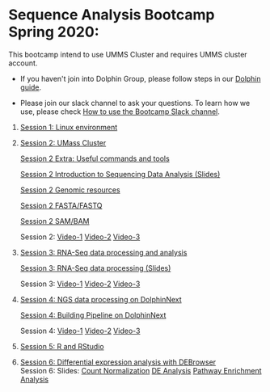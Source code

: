 # Sequence Analysis Bootcamp Spring 2020:

This bootcamp intend to use UMMS Cluster and requires UMMS cluster account.

* If you haven't join into Dolphin Group, please follow steps in our [Dolphin guide](preliminary_steps.md).

* Please join our slack channel to ask your questions.
To learn how we use,  please check [How to use the Bootcamp Slack channel](slack.md).

1. [Session 1: Linux environment](session1/session1.md)

2. [Session 2: UMass Cluster](session2/session2.md)<br>

	[Session 2 Extra: Useful commands and tools](session2/usefull.md)

	[Session 2 Introduction to Sequencing Data Analysis (Slides)](https://drive.google.com/drive/folders/12Pls_GnzvCYu_KM5N5lj0LgmeOAJZ_O-)  

	[Session 2 Genomic resources](session2/genomic_resources.md)  

	[Session 2 FASTA/FASTQ](session2/fasta_fastq.md)  

	[Session 2 SAM/BAM](session2/sam_bam.md)  
	
	Session 2: [Video-1](https://www.dropbox.com/sh/9k0wtckuwhku506/AAAgLKlow0BgN1VmGRGmQjRMa?dl=0&preview=zoom_session2_1_elisa_half.mp4) [Video-2](https://www.dropbox.com/sh/9k0wtckuwhku506/AAAgLKlow0BgN1VmGRGmQjRMa?dl=0&preview=zoom_session_2_2_elisa.mp4) [Video-3](https://www.dropbox.com/sh/9k0wtckuwhku506/AAAgLKlow0BgN1VmGRGmQjRMa?dl=0&preview=zoom_session_2_3_elisa.mp4)
	

3. [Session 3: RNA-Seq data processing and analysis](session3/session3.md)<br>

	[Session 3: RNA-Seq data processing (Slides)](https://drive.google.com/drive/folders/14eRttfvwaRtxO50jRvqt4TkEwVaYAut5)
	
	Session 3: [Video-1](https://www.dropbox.com/sh/9k0wtckuwhku506/AAAgLKlow0BgN1VmGRGmQjRMa?dl=0&preview=zoom_session_3_1_elisa.mp4) [Video-2](https://www.dropbox.com/sh/9k0wtckuwhku506/AAAgLKlow0BgN1VmGRGmQjRMa?dl=0&preview=zoom_session_3_2_elisa.mp4) [Video-3](https://www.dropbox.com/sh/9k0wtckuwhku506/AAAgLKlow0BgN1VmGRGmQjRMa?dl=0&preview=zoom_session_3_3_elisa.mp4)
	
4. [Session 4: NGS data processing on DolphinNext](session4/session4_1.md)<br>

	[Session 4: Building Pipeline on DolphinNext](session4/session4_2.md)
	
	
	
	Session 4: [Video-1](https://www.dropbox.com/sh/9k0wtckuwhku506/AAAgLKlow0BgN1VmGRGmQjRMa?dl=0&preview=zoom_session4_intro.mp4) [Video-2](https://www.dropbox.com/sh/9k0wtckuwhku506/AAAgLKlow0BgN1VmGRGmQjRMa?dl=0&preview=zoom_session4_running_pipelines.mp4) [Video-3](https://www.dropbox.com/sh/9k0wtckuwhku506/AAAgLKlow0BgN1VmGRGmQjRMa?dl=0&preview=zoom_session4_developing_pipelines.mp4)
	
5. [Session 5: R and RStudio](session5/session5.md)<br>
6. [Session 6: Differential expression analysis with DEBrowser](session6/session6.md)<br>
   Session 6: Slides: [Count Normalization](https://docs.google.com/presentation/d/1evEzdbeuAdQZ8pmdIxNuYbyiOI6A3TPdpB1XEn0DIIU/edit?usp=sharing) [DE Analysis](https://docs.google.com/presentation/d/1BE40w42p2aeDyTMumoX8pKsMNK1aj4VVBS4M9w79x5c/edit?usp=sharing) [Pathway Enrichment Analysis](https://docs.google.com/presentation/d/10E2sqk5EjotQqPaqeiOdCIQIgffADNYTKhXnSNID9Fk/edit?usp=sharing)


